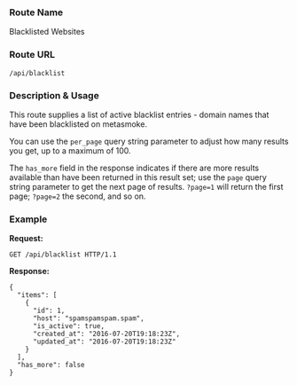 ### Route Name
Blacklisted Websites

### Route URL

    /api/blacklist

### Description & Usage
This route supplies a list of active blacklist entries - domain names that have been blacklisted on metasmoke.

You can use the `per_page` query string parameter to adjust how many results you get, up to a maximum of 100.

The `has_more` field in the response indicates if there are more results available than have been returned in this result set; use the `page` query string parameter to get the next page of results. `?page=1` will return the first page; `?page=2` the second, and so on.

### Example
**Request:**

    GET /api/blacklist HTTP/1.1

**Response:**

    {
      "items": [
        {
          "id": 1,
          "host": "spamspamspam.spam",
          "is_active": true,
          "created_at": "2016-07-20T19:18:23Z",
          "updated_at": "2016-07-20T19:18:23Z"
        }
      ],
      "has_more": false
    }
